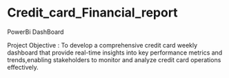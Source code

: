 # Credit_card_Financial_report
PowerBi DashBoard

Project Objective : To develop a comprehensive credit card weekly dashboard that provide real-time insights into key performance metrics and trends,enabling stakeholders to monitor and analyze credit card operations effectively.
